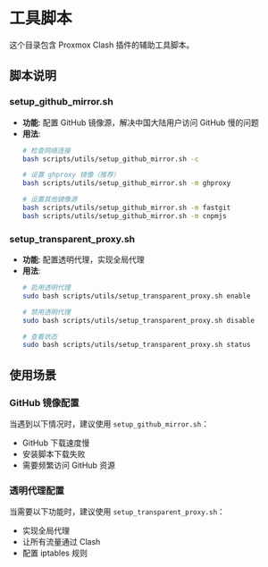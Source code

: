 # 工具脚本

这个目录包含 Proxmox Clash 插件的辅助工具脚本。

## 脚本说明

### setup_github_mirror.sh
- **功能**: 配置 GitHub 镜像源，解决中国大陆用户访问 GitHub 慢的问题
- **用法**: 
  ```bash
  # 检查网络连接
  bash scripts/utils/setup_github_mirror.sh -c
  
  # 设置 ghproxy 镜像（推荐）
  bash scripts/utils/setup_github_mirror.sh -m ghproxy
  
  # 设置其他镜像源
  bash scripts/utils/setup_github_mirror.sh -m fastgit
  bash scripts/utils/setup_github_mirror.sh -m cnpmjs
  ```

### setup_transparent_proxy.sh
- **功能**: 配置透明代理，实现全局代理
- **用法**: 
  ```bash
  # 启用透明代理
  sudo bash scripts/utils/setup_transparent_proxy.sh enable
  
  # 禁用透明代理
  sudo bash scripts/utils/setup_transparent_proxy.sh disable
  
  # 查看状态
  sudo bash scripts/utils/setup_transparent_proxy.sh status
  ```

## 使用场景

### GitHub 镜像配置
当遇到以下情况时，建议使用 `setup_github_mirror.sh`：
- GitHub 下载速度慢
- 安装脚本下载失败
- 需要频繁访问 GitHub 资源

### 透明代理配置
当需要以下功能时，建议使用 `setup_transparent_proxy.sh`：
- 实现全局代理
- 让所有流量通过 Clash
- 配置 iptables 规则
